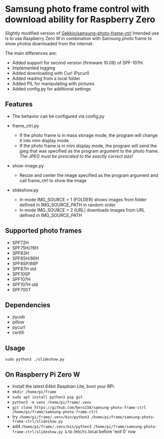 Samsung photo frame control with download ability for Raspberry Zero
=================

Slightly modified version of [Gekkio/samsung-photo-frame-ctrl](https://github.com/Gekkio/samsung-photo-frame-ctrl)
Intended use is to use Raspberry Zero W in combination with Samsung photo frame to show photos downloaded from the internet.

The main differences are:
* Added support for second version (firmware 10.08) of SPF-107H.
* Implemented logging
* Added downloading with Curl (Pycurl)
* Added reading from a local folder
* Added PIL for manipulating with pictures
* Added config.py for additional settings

Features
--------
* The behavior can be configured via config.py
  
* frame_ctrl.py
  * If the photo frame is in mass storage mode, the program will change it into mini display mode.
  * If the photo frame is in mini display mode, the program will send the jpeg that was specified as the program argument to the photo frame. *The JPEG must be prescaled to the exactly correct size!*
    
* show-image.py
  * Resize and center the image specified as the program argument and call frame_ctrl to show the image
 
* slideshow.py
  * In mode IMG_SOURCE = 1 (FOLDER) shows images from folder defined in IMG_SOURCE_PATH in random order
  * In mode IMG_SOURCE = 2 (URL) downloads images from URL defined in IMG_SOURCE_PATH


Supported photo frames
----------------------

* SPF72H
* SPF75H/76H
* SPF83H
* SPF85H/86H
* SPF85P/86P
* SPF87H old
* SPF105P
* SPF107H
* SPF107H old
* SPF700T

Dependencies
------------

* pyusb
* pillow
* pycurl
* certifi

Usage
-----

`sudo python3 ./slideshow.py`

On Raspberry Pi Zero W
-----
* Install the latest 64bit Raspbian Lite, boot your RPi:
* `mkdir /home/pi/frame`
* `sudo apt install python3 pip git`
* `python3 -m venv /home/pi/frame/.venv`
* `git clone https://github.com/bero158/samsung-photo-frame-ctrl /home/pi/frame/samsung-photo-frame-ctrl`
* try `/home/pi/frame/.venv/bin/python3 /home/pi/frame/samsung-photo-frame-ctrl/slideshow.py`
* add `/home/pi/frame/.venv/bin/python3 /home/pi/frame/samsung-photo-frame-ctrl/slideshow.py &` to /etc/rc.local before 'exit 0' row
